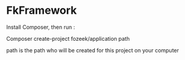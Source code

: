 FkFramework
===========


Install Composer, then run :

Composer create-project fozeek/application path

path is the path who will be created for this project on your computer
